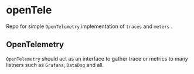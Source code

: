 # openTele
Repo for simple `OpenTelemetry` implementation of `traces` and `meters` .

## OpenTelemetry
`OpenTelemetry` should act as an interface to gather trace or metrics to many listners such as `Grafana`, `DataDog` and all.